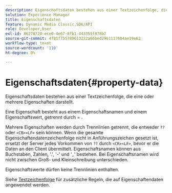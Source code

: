 ```yaml
---
description: Eigenschaftsdaten bestehen aus einer Textzeichenfolge, die eine oder mehrere Eigenschaften darstellt.
solution: Experience Manager
title: Eigenschaftsdaten
feature: Dynamic Media Classic,SDK/API
role: Developer,User
exl-id: 86278720-ece0-4e67-8fb1-443355f878b7
source-git-commit: 4f81f755789613222a66bed2961117604ae19e62
workflow-type: tm+mt
source-wordcount: '110'
ht-degree: 0%

---
```


# Eigenschaftsdaten{#property-data}

Eigenschaftsdaten bestehen aus einer Textzeichenfolge, die eine oder mehrere Eigenschaften darstellt.

Eine Eigenschaft besteht aus einem Eigenschaftsnamen und einem Eigenschaftswert, getrennt durch = .

Mehrere Eigenschaften werden durch Trennlinien getrennt, die entweder `??` oder `<CR><LF>` sein können. Wenn die gesamte Eigenschaftendatenzeichenfolge nicht in Anführungszeichen gesetzt ist, ersetzt der Server jedes Vorkommen von `??` durch `<CR><LF>`, bevor er die Daten an den Client übermittelt. Eigenschaftsnamen können aus Buchstaben, Zahlen, &#39;.&#39;, &#39;-&#39; und &#39;_&#39; bestehen. Bei Eigenschaftsnamen wird nicht zwischen Groß- und Kleinschreibung unterschieden.

Eigenschaftswerte dürfen keine Trennlinien enthalten.

Siehe [Textzeichenfolge](../../../../../../is-api/image-catalog/image-serving-api-ref/c-image-catalog-reference/c-overview/c-common-data-types/r-text-string.md#reference-ae0a9e181b0e40c6bcdb43af7f481d63) für zusätzliche Regeln, die auf Eigenschaftendaten angewendet werden.
